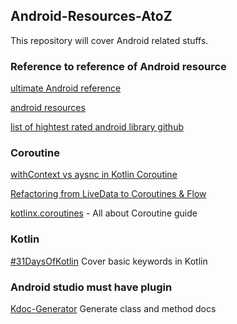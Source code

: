 ## Android-Resources-AtoZ
This repository will cover Android related stuffs. 

### Reference to reference of Android resource 
[ultimate Android reference](https://github.com/aritraroy/UltimateAndroidReference)

[android resources](https://github.com/JStumpp/awesome-android)

[list of hightest rated android library github](https://github.com/topics/android-library)


### Coroutine 

[withContext vs aysnc in Kotlin Coroutine](https://blog.mindorks.com/kotlin-withcontext-vs-async-await)

[Refactoring from LiveData to Coroutines & Flow](https://medium.com/@jossiwolf/refactoring-from-livedata-to-coroutines-flow-e73b6c59f5ad)

[kotlinx.coroutines](https://github.com/Kotlin/kotlinx.coroutines/blob/master/docs/coroutines-guide.md) - All about Coroutine guide

### Kotlin

[#31DaysOfKotlin](https://medium.com/androiddevelopers/31daysofkotlin-week-1-recap-fbd5a622ef86) Cover basic keywords in Kotlin

### Android studio must have plugin

[Kdoc-Generator](https://plugins.jetbrains.com/plugin/10389-kdoc-generator/) Generate class and method docs


